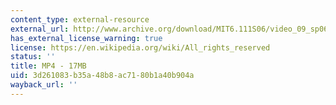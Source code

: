 ```yaml
---
content_type: external-resource
external_url: http://www.archive.org/download/MIT6.111S06/video_09_sp06-220k.mp4
has_external_license_warning: true
license: https://en.wikipedia.org/wiki/All_rights_reserved
status: ''
title: MP4 - 17MB
uid: 3d261083-b35a-48b8-ac71-80b1a40b904a
wayback_url: ''
---
```

